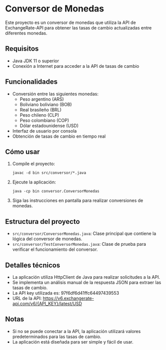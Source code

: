# Conversor de Monedas

Este proyecto es un conversor de monedas que utiliza la API de ExchangeRate-API para obtener las tasas de cambio actualizadas entre diferentes monedas.

## Requisitos

- Java JDK 11 o superior
- Conexión a Internet para acceder a la API de tasas de cambio

## Funcionalidades

- Conversión entre las siguientes monedas:
  - Peso argentino (ARS)
  - Boliviano boliviano (BOB)
  - Real brasileño (BRL)
  - Peso chileno (CLP)
  - Peso colombiano (COP)
  - Dólar estadounidense (USD)
- Interfaz de usuario por consola
- Obtención de tasas de cambio en tiempo real

## Cómo usar

1. Compile el proyecto:
   ```
   javac -d bin src/conversor/*.java
   ```

2. Ejecute la aplicación:
   ```
   java -cp bin conversor.ConversorMonedas
   ```

3. Siga las instrucciones en pantalla para realizar conversiones de monedas.

## Estructura del proyecto

- `src/conversor/ConversorMonedas.java`: Clase principal que contiene la lógica del conversor de monedas.
- `src/conversor/TestConversorMonedas.java`: Clase de prueba para verificar el funcionamiento del conversor.

## Detalles técnicos

- La aplicación utiliza HttpClient de Java para realizar solicitudes a la API.
- Se implementa un análisis manual de la respuesta JSON para extraer las tasas de cambio.
- La API key utilizada es: 97f6df6d41ffc64497439553
- URL de la API: https://v6.exchangerate-api.com/v6/{API_KEY}/latest/USD

## Notas

- Si no se puede conectar a la API, la aplicación utilizará valores predeterminados para las tasas de cambio.
- La aplicación está diseñada para ser simple y fácil de usar.
